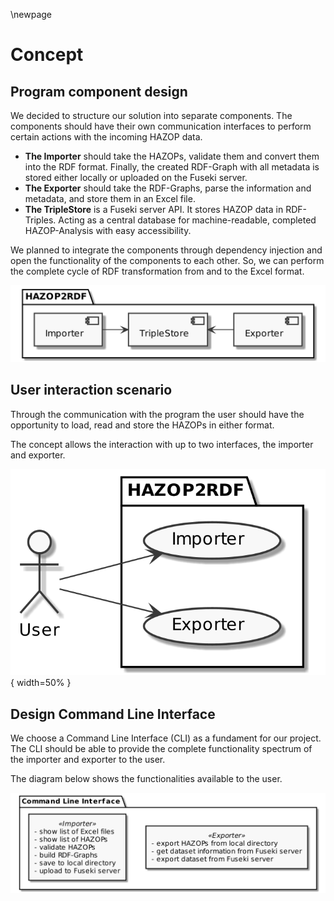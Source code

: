 \newpage

# Concept

## Program component design

We decided to structure our solution into separate components. The components should have their own communication interfaces to perform certain actions with the incoming HAZOP data.

-   **The Importer** should take the HAZOPs, validate them and convert them into the RDF format. Finally, the created RDF-Graph with all metadata is stored either locally or uploaded on the Fuseki server.
-   **The Exporter** should take the RDF-Graphs, parse the information and metadata, and store them in an Excel file.
-   **The TripleStore** is a Fuseki server API. It stores HAZOP data in RDF-Triples. Acting as a central database for machine-readable, completed HAZOP-Analysis with easy accessibility.

We planned to integrate the components through dependency injection and open the functionality of the components to each other. So, we can perform the complete cycle of RDF transformation from and to the Excel format.

![Program component integration](plantuml/program_components_integration.png)

## User interaction scenario

Through the communication with the program the user should have the opportunity to load, read and store the HAZOPs in either format.

The concept allows the interaction with up to two interfaces, the importer and exporter.

![User interaction scenario](plantuml/user_interaction_scenario.png){ width=50% }

## Design Command Line Interface

We choose a Command Line Interface (CLI) as a fundament for our project. The CLI should be able to provide the complete functionality spectrum of the importer and exporter to the user.

The diagram below shows the functionalities available to the user.

![Design Command Line Interface](plantuml/cli_design.png)
